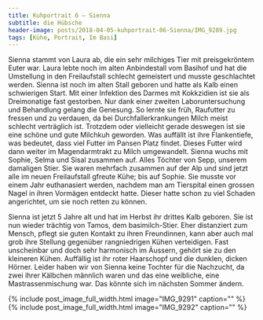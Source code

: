```yaml
---
title: Kuhportrait 6 – Sienna
subtitle: die Hübsche
header-image: posts/2018-04-05-kuhportrait-06-Sienna/IMG_9289.jpg
tags: [Kühe, Portrait, Im Basi]
---
```


Sienna stammt von Laura ab, die ein sehr milchiges Tier mit
preisgekröntem Euter war. Laura lebte noch im alten Anbindestall vom
Basihof und hat die Umstellung in den Freilaufstall schlecht
gemeistert und musste geschlachtet werden. Sienna ist noch im alten
Stall geboren und hatte als Kalb einen schwierigen Start. Mit einer
Infektion des Darmes mit Kokkzidien ist sie als Dreimonatige fast
gestorben. Nur dank einer zweiten Laboruntersuchung und Behandlung
gelang die Genesung. So lernte sie früh, Raufutter zu fressen und zu
verdauen, da bei Durchfallerkrankungen Milch meist schlecht
verträglich ist. Trotzdem oder vielleicht gerade deswegen ist sie eine
schöne und gute Milchkuh geworden. Was auffällt ist ihre Flankentiefe,
was bedeutet, dass viel Futter im Pansen Platz findet. Dieses Futter
wird dann weiter im Magendarmtrakt zu Milch umgewandelt. Sienna wuchs
mit Sophie, Selma und Sisal zusammen auf. Alles Töchter von Sepp,
unserem damaligen Stier. Sie waren mehrfach zusammen auf der Alp und
sind jetzt alle im neuen Freilaufstall gfreute Kühe; bis auf Sophie.
Sie musste vor einem Jahr euthanasiert werden, nachdem man am
Tierspital einen grossen Nagel in ihren Vormägen entdeckt hatte.
Dieser hatte schon zu viel Schaden angerichtet, um sie noch retten zu
können.

Sienna ist jetzt 5 Jahre alt und hat im Herbst ihr drittes Kalb
geboren. Sie ist nun wieder trächtig von Tamos, dem basimilch-Stier.
Eher distanziert zum Mensch, pflegt sie guten Kontakt zu ihren
Freundinnen, kann aber auch mal grob ihre Stellung gegenüber
rangniedrigen Kühen verteidigen. Fast unscheinbar und doch sehr
harmonisch im Äussern, gehört sie zu den kleineren Kühen. Auffällig
ist ihr roter Haarschopf und die dunklen, dicken Hörner. Leider haben
wir von Sienna keine Tochter für die Nachzucht, da zwei ihrer Kälbchen
männlich waren und das eine weibliche, eine Mastrassenmischung war.
Das könnte sich im nächsten Sommer ändern.

{% include post_image_full_width.html image="IMG_9291" caption="" %}
{% include post_image_full_width.html image="IMG_9292" caption="" %}
